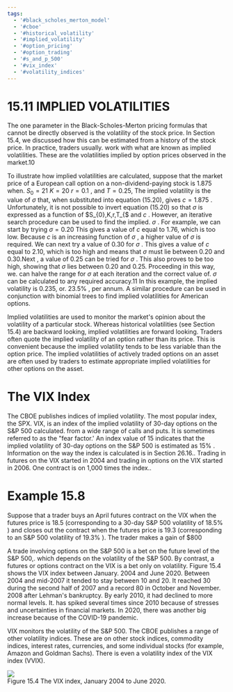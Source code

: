 ```yaml
---
tags:
  - '#black_scholes_merton_model'
  - '#cboe'
  - '#historical_volatility'
  - '#implied_volatility'
  - '#option_pricing'
  - '#option_trading'
  - '#s_and_p_500'
  - '#vix_index'
  - '#volatility_indices'
---
```

# 15.11 IMPLIED VOLATILITIES  

The one parameter in the Black-Scholes-Merton pricing formulas that cannot be directly observed is the volatility of the stock price. In Section 15.4, we discussed how this can be estimated from a history of the stock price. In practice, traders usually. work with what are known as implied volatilities. These are the volatilities implied by option prices observed in the market.10  

To illustrate how implied volatilities are calculated, suppose that the market price of a European call option on a non-dividend-paying stock is 1.875 when. $S_{0}=21$ $K=20$ $r=0.1$ , and $T=0.25,$ The implied volatility is the value of $\sigma$ that, when substituted into equation (15.20), gives $c=1.875$ . Unfortunately, it is not possible to invert equation (15.20) so that $\sigma$ is expressed as a function of $S_{0},K,r,T_{$ and $c$ . However, an iterative search procedure can be used to find the implied. $\sigma$ . For example, we can start by trying $\sigma=0.20$ This gives a value of $c$ equal to 1.76, which is too low. Because $c$ is an increasing function of $\sigma$ , a higher value of $\sigma$ is required. We can next try a value of 0.30 for $\sigma$ . This gives a value of $c$ equal to 2.10, which is too high and means that $\sigma$ must lie between 0.20 and $0.30.\mathrm{Next}$ , a value of 0.25 can be tried for $\sigma$ . This also proves to be too high, showing that $\sigma$ lies between 0.20 and 0.25. Proceeding in this way, we. can halve the range for $\sigma$ at each iteration and the correct value of. $\sigma$ can be calculated to any required accuracy.11 In this example, the implied volatility is 0.235, or. $23.5\%$ , per annum. A similar procedure can be used in conjunction with binomial trees to find implied volatilities for American options.  

Implied volatilities are used to monitor the market's opinion about the volatility of a particular stock. Whereas historical volatilities (see Section 15.4) are backward looking, implied volatilities are forward looking. Traders often quote the implied volatility of an option rather than its price. This is convenient because the implied volatility tends to be less variable than the option price. The implied volatilities of actively traded options on an asset are often used by traders to estimate appropriate implied volatilities for other options on the asset.  

# The VIX Index  

The CBOE publishes indices of implied volatility. The most popular index, the SPX. VIX, is an index of the implied volatility of 30-day options on the S&P 500 calculated. from a wide range of calls and puts. It is sometimes referred to as the "fear factor.' An index value of 15 indicates that the implied volatility of 30-day options on the S&P 500 is estimated as $15\%$ . Information on the way the index is calculated is in Section 26.16.. Trading in futures on the VIX started in 2004 and trading in options on the VIX started in 2006. One contract is on 1,000 times the index..  

# Example 15.8  

Suppose that a trader buys an April futures contract on the VIX when the futures price is 18.5 (corresponding to a 30-day S&P 500 volatility of $18.5\%$ ) and closes out the contract when the futures price is 19.3 (corresponding to an S&P 500 volatility of $19.3\%$ ). The trader makes a gain of $\$800$  

A trade involving options on the S&P 500 is a bet on the future level of the S&P 500,. which depends on the volatility of the S&P 500. By contrast, a futures or options contract on the VIX is a bet only on volatility. Figure 15.4 shows the VIX index between January. 2004 and June 2020. Between 2004 and mid-2007 it tended to stay between 10 and 20. It reached 30 during the second half of 2007 and a record 80 in October and November. 2008 after Lehman's bankruptcy. By early 2010, it had declined to more normal levels. It. has spiked several times since 2010 because of stresses and uncertainties in financial markets. In 2020, there was another big increase because of the COVID-19 pandemic.  

VIX monitors the volatility of the S&P 500. The CBOE publishes a range of other volatility indices. These are on other stock indices, commodity indices, interest rates, currencies, and some individual stocks (for example, Amazon and Goldman Sachs). There is even a volatility index of the VIX index (VVIX).  

![](images/ec90d82cc34c1b3396dc205f0ac62039ead1a4e335c6e61eed922b86c2db23b4.jpg)  
Figure 15.4 The VIX index, January 2004 to June 2020.  
